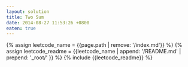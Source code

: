 ```yaml
---
layout: solution
title: Two Sum
date: 2014-08-27 11:53:26 +0800
eaten: true
---
```

{% assign leetcode_name = {{page.path | remove: '/index.md'}}  %}
{% assign leetcode_readme = {{leetcode_name | append: '/README.md' | prepend: '_root/' }}  %}
{% include {{leetcode_readme}} %}
